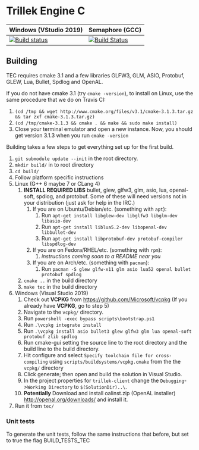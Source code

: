# Trillek Engine C
| Windows (VStudio 2019)  | Semaphore (GCC) |
|-------------------------|-----------------|
| [![Build status](https://ci.appveyor.com/api/projects/status/809xi9ukwo7sgsip?svg=true)](https://ci.appveyor.com/project/adam4813/tec-hem9u) | [![Build Status](https://semaphoreci.com/api/v1/adam4813/trillek-team-tec/branches/master/shields_badge.svg)](https://semaphoreci.com/adam4813/trillek-team-tec) |


## Building
TEC requires cmake 3.1 and a few libraries GLFW3, GLM, ASIO, Protobuf, GLEW, Lua, Bullet, Spdlog and OpenAL.

If you do not have cmake 3.1 (try `cmake -version`), to install on Linux, use the same procedure that we do on Travis CI:

1. `(cd /tmp && wget http://www.cmake.org/files/v3.1/cmake-3.1.3.tar.gz && tar zxf cmake-3.1.3.tar.gz)`
2. `(cd /tmp/cmake-3.1.3 && cmake . && make && sudo make install)`
3. Close your terminal emulator and open a new instance. Now, you should get version 3.1.3 when you run `cmake -version`

Building takes a few steps to get everything set up for the first build.

1. `git submodule update --init` in the root directory.
2. `mkdir build/` in to root directory
3. `cd build/`
4. Follow platform specific instructions 
  1. Linux (G++ 6 maybe 7 or CLang 4)
       1. **INSTALL REQUIRED LIBS** bullet, glew, glfw3, glm, asio, lua, openal-soft, spdlog, and protobuf. Some of these will need versions not in your distribution (just ask for help in the IRC.)
            1. If you are on Ubuntu/Debian/etc. (something with `apt`):
                1. Run `apt-get install libglew-dev libglfw3 libglm-dev libasio-dev`
                2. Run `apt-get install liblua5.2-dev libopenal-dev  libbullet-dev`
                3. Run `apt-get install libprotobuf-dev protobuf-compiler libspdlog-dev`
            2. If you are on Fedora/RHEL/etc. (something with `rpm`):
			    1. *instructions coming soon to a README near you*
            3. If you are on Arch/etc. (something with `pacman`):
			    1. Run `pacman -S glew glfw-x11 glm asio lua52 openal bullet protobuf spdlog`
       2. `cmake ..` in the build directory
       3. `make tec` in the build directory
  2. Windows (Visual Studio 2019)
     1. Check out **VCPKG** from https://github.com/Microsoft/vcpkg (If you already have **VCPKG**, go to step 5)
     2. Navigate to the `vcpkg/` directory.
     3. Run `powershell -exec bypass scripts\bootstrap.ps1`
     4. Run `.\vcpkg integrate install`
     5. Run `.\vcpkg install asio bullet3 glew glfw3 glm lua openal-soft protobuf zlib spdlog`
     6. Run cmake-gui setting the source line to the root directory and the build line to the build directory.
     7. Hit configure and select `Specify toolchain file for cross-compiling` using `scripts/buildsystems/vcpkg.cmake` from the the `vcpkg/` directory
     8. Click generate; then open and build the solution in Visual Studio.
     9. In the project properties for `trillek-client` change the `Debugging`->`Working Directory` to `$(SolutionDir)..\`.
     10. **Potentially** Download and install oalinst.zip (OpenAL installer) http://openal.org/downloads/ and install it.
5. Run it from `tec/`

### Unit tests
To generate the unit tests, follow the same instructions that before, but set to true the flag BUILD_TESTS_TEC
